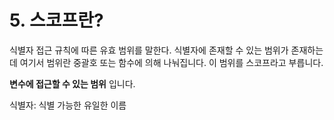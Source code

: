 # 5. 스코프란?

식별자 접근 규칙에 따른 유효 범위를 말한다.
식별자에 존재할 수 있는 범위가 존재하는데 여기서 범위란 중괄호 또는 함수에 의해 나눠집니다.
이 범위를 스코프라고 부릅니다.

**변수에 접근할 수 있는 범위** 입니다.

식별자: 식별 가능한 유일한 이름
